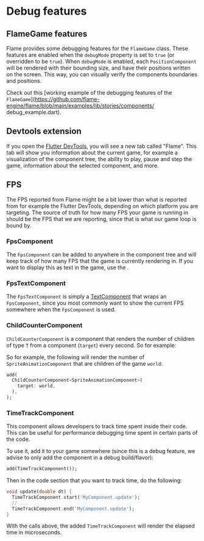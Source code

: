 # Debug features


## FlameGame features

Flame provides some debugging features for the `FlameGame` class. These features are enabled when
the `debugMode` property is set to `true` (or overridden to be `true`).
When `debugMode` is enabled, each `PositionComponent` will be rendered with their bounding size, and
have their positions written on the screen. This way, you can visually verify the components
boundaries and positions.

Check out this [working example of the debugging features of
the `FlameGame`](https://github.com/flame-engine/flame/blob/main/examples/lib/stories/components/
debug_example.dart).


## Devtools extension

If you open the [Flutter DevTools](https://docs.flutter.dev/tools/devtools/overview), you will see a
new tab called "Flame". This tab will show you information about the current game, for example a
visualization of the component tree, the ability to play, pause and step the game, information
about the selected component, and more.


## FPS

The FPS reported from Flame might be a bit lower than what is reported from for example the Flutter
DevTools, depending on which platform you are targeting. The source of truth for how many FPS your
game is running in should be the FPS that we are reporting, since that is what our game loop is
bound by.


### FpsComponent

The `FpsComponent` can be added to anywhere in the component tree and will keep track of how many
FPS that the game is currently rendering in. If you want to display this as text in the game, use
the [](#fpstextcomponent).


### FpsTextComponent

The `FpsTextComponent` is simply a [TextComponent] that wraps an `FpsComponent`, since you most
commonly want to show the current FPS somewhere when the `FpsComponent` is used.


[TextComponent]: ../rendering/text_rendering.md#textcomponent


### ChildCounterComponent

`ChildCounterComponent` is a component that renders the number of children of
type `T` from a component (`target`) every second. So for example:

So for example, the following will render the number of `SpriteAnimationComponent` that are
children of the game `world`:

```dart
add(
  ChildCounterComponent<SpriteAnimationComponent>(
    target: world,
  ),
);
```


### TimeTrackComponent

This component allows developers to track time spent inside their code. This can be useful for
performance debugging time spent in certain parts of the code.

To use it, add it to your game somewhere (since this is a debug feature, we advise to only add the
component in a debug build/flavor):

```dart
add(TimeTrackComponent());
```

Then in the code section that you want to track time, do the following:

```dart
void update(double dt) {
  TimeTrackComponent.start('MyComponent.update');
  // ...
  TimeTrackComponent.end('MyComponent.update');
}
```

With the calls above, the added `TimeTrackComponent` will render the elapsed time in
microseconds.
